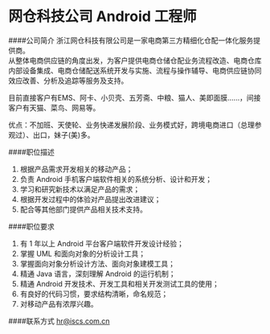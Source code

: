 网仓科技公司 Android 工程师
==========  
####公司简介
浙江网仓科技有限公司是一家电商第三方精细化仓配一体化服务提供商。  
从整体电商供应链的角度出发，为客户提供电商仓储仓配业务流程改造、电商仓库内部设备集成、电商仓储配送系统开发与实施、流程与操作辅导、电商供应链协同效应改善、分析及追踪等服务及支持。  

目前直接客户有EMS、阿卡、小贝壳、五芳斋、中粮、猫人、美即面膜……，间接客户有天猫、菜鸟、网易等。  

优点：不加班、天使轮、业务快递发展阶段、业务模式好，跨境电商进口（总理参观过）、出口，妹子(美)多。  

####职位描述
1. 根据产品需求开发相关的移动产品；  
2. 负责 Android 手机客户端软件相关的系统分析、设计和开发；  
3. 学习和研究新技术以满足产品的需求；  
4. 根据开发过程中的体验对产品提出改进建议；  
5. 配合等其他部门提供产品相关技术支持。  

####职位要求 
1. 有 1 年以上 Android 平台客户端软件开发设计经验；  
2. 掌握 UML 和面向对象的分析设计工具；  
3. 掌握面向对象分析设计方法、面向对象建模工具；  
4. 精通 Java 语言，深刻理解 Android 的运行机制；  
5. 精通 Android 开发技术、开发工具和相关开发测试工具的使用；  
6. 有良好的代码习惯，要求结构清晰，命名规范；  
7. 对移动产品有浓厚兴趣。  

####联系方式
[hr@iscs.com.cn](mailto:hr@iscs.com.cn)
